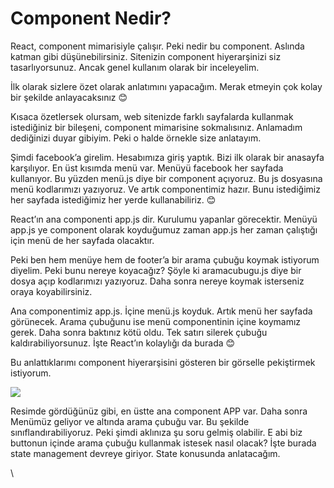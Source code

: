 # Component Nedir?

React, component mimarisiyle çalışır. Peki nedir bu component. Aslında katman gibi düşünebilirsiniz. Sitenizin component hiyerarşinizi siz tasarlıyorsunuz. Ancak genel kullanım olarak bir inceleyelim.

İlk olarak sizlere özet olarak anlatımını yapacağım. Merak etmeyin çok kolay bir şekilde anlayacaksınız 😊

Kısaca özetlersek olursam, web sitenizde farklı sayfalarda kullanmak istediğiniz bir bileşeni, component mimarisine sokmalısınız. Anlamadım dediğinizi duyar gibiyim. Peki o halde örnekle size anlatayım.

Şimdi facebook’a girelim. Hesabımıza giriş yaptık. Bizi ilk olarak bir anasayfa karşılıyor. En üst kısımda menü var. Menüyü facebook her sayfada kullanıyor. Bu yüzden menü.js diye bir component açıyoruz. Bu js dosyasına menü kodlarımızı yazıyoruz. Ve artık componentimiz hazır. Bunu istediğimiz her sayfada istediğimiz her yerde kullanabiliriz. 😊

React’ın ana componenti app.js dir. Kurulumu yapanlar görecektir. Menüyü app.js ye component olarak koyduğumuz zaman app.js her zaman çalıştığı için menü de her sayfada olacaktır.

Peki ben hem menüye hem de footer’a bir arama çubuğu koymak istiyorum diyelim. Peki bunu nereye koyacağız? Şöyle ki aramacubugu.js diye bir dosya açıp kodlarımızı yazıyoruz. Daha sonra nereye koymak isterseniz oraya koyabilirsiniz.

Ana componentimiz app.js. İçine menü.js koyduk. Artık menü her sayfada görünecek. Arama çubuğunu ise menü componentinin içine koymamız gerek. Daha sonra baktınız kötü oldu. Tek satırı silerek çubuğu kaldırabiliyorsunuz. İşte React’ın kolaylığı da burada 😊

Bu anlattıklarımı component hiyerarşisini gösteren bir görselle pekiştirmek istiyorum.

![](https://miro.medium.com/max/700/0\*zDtCYbJRYFdB0E\_l.png)

Resimde gördüğünüz gibi, en üstte ana component APP var. Daha sonra Menümüz geliyor ve altında arama çubuğu var. Bu şekilde sınıflandırabiliyoruz. Peki şimdi aklınıza şu soru gelmiş olabilir. E abi biz buttonun içinde arama çubuğu kullanmak istesek nasıl olacak? İşte burada state management devreye giriyor. State konusunda anlatacağım.

\
